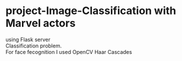 # project-Image-Classification with Marvel actors
using Flask server <br>
Classification problem. <br>
For face fecognition I used OpenCV Haar Cascades
